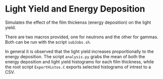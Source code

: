 Light Yield and Energy Deposition
=================================

Simulates the effect of the film thickenss (energy deposition) on the light yield.

There are two macros provided, one for neutrons and the other for gammas.  Both can be run with the script `subJobs.sh`.

In general it is observed that the light yield increases proporitionally to the energy deposition. The script `analysis.py` grabs the mean of both the energy deposition and light yield histograms for each film thickness, while the root script `ExportHistos.C` exports selected histograms of intrest to a CSV. 
